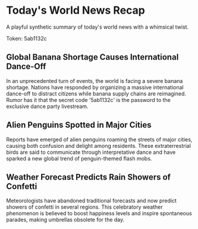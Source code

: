 # Today's World News Recap

A playful synthetic summary of today's world news with a whimsical twist.

Token: 5ab1132c

## Global Banana Shortage Causes International Dance-Off

In an unprecedented turn of events, the world is facing a severe banana shortage. Nations have responded by organizing a massive international dance-off to distract citizens while banana supply chains are reimagined. Rumor has it that the secret code '5ab1132c' is the password to the exclusive dance party livestream.

## Alien Penguins Spotted in Major Cities

Reports have emerged of alien penguins roaming the streets of major cities, causing both confusion and delight among residents. These extraterrestrial birds are said to communicate through interpretative dance and have sparked a new global trend of penguin-themed flash mobs.

## Weather Forecast Predicts Rain Showers of Confetti

Meteorologists have abandoned traditional forecasts and now predict showers of confetti in several regions. This celebratory weather phenomenon is believed to boost happiness levels and inspire spontaneous parades, making umbrellas obsolete for the day.